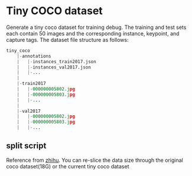 # Tiny COCO dataset

Generate a tiny coco dataset for training debug. 
The training and test sets each contain 50 images and the corresponding instance, keypoint, and capture tags.
The dataset file structure as follows:

```python
tiny_coco
    |-annotations
    |   |-instances_train2017.json
    |   |-instances_val2017.json
    |   |-...
    |
    |-train2017
    |   |-000000005802.jpg
    |   |-000000005803.jpg
    |   |-...
    |
    |-val2017
    |   |-000000005802.jpg
    |   |-000000005803.jpg
    |   |-...
```


## split script
Reference from [zhihu](https://zhuanlan.zhihu.com/p/423898204). 
You can re-slice the data size through the original coco dataset(18G) or the current tiny coco dataset